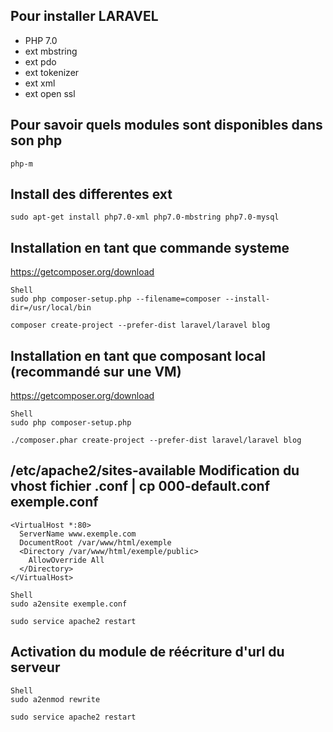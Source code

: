 Pour installer LARAVEL
----
  - PHP 7.0
  - ext mbstring
  - ext pdo
  - ext tokenizer
  - ext xml
  - ext open ssl

Pour savoir quels modules sont disponibles dans son php
----
  ``php-m``

Install des differentes ext
----

  ```sudo apt-get install php7.0-xml php7.0-mbstring php7.0-mysql```

Installation en tant que commande systeme
----
  https://getcomposer.org/download
  ```
  Shell
  sudo php composer-setup.php --filename=composer --install-dir=/usr/local/bin

  composer create-project --prefer-dist laravel/laravel blog
  ```

Installation en tant que composant local (recommandé sur une VM)
----
  https://getcomposer.org/download
  ```
  Shell
  sudo php composer-setup.php

  ./composer.phar create-project --prefer-dist laravel/laravel blog
  ```

/etc/apache2/sites-available
Modification du vhost fichier .conf | cp 000-default.conf exemple.conf
----

    <VirtualHost *:80>
      ServerName www.exemple.com
      DocumentRoot /var/www/html/exemple
      <Directory /var/www/html/exemple/public>
        AllowOverride All
      </Directory>
    </VirtualHost>

```
Shell
sudo a2ensite exemple.conf

sudo service apache2 restart
```

Activation du module de réécriture d'url du serveur
----
```
Shell
sudo a2enmod rewrite

sudo service apache2 restart
```
